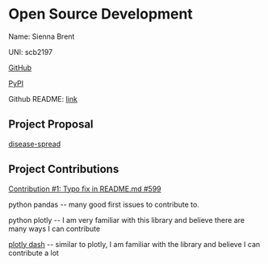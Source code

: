 # Open Source Development

Name: Sienna Brent

UNI: scb2197

[GitHub](https://github.com/scb-school)

[PyPI](https://pypi.org/user/scb-school/)

Github README: [link](https://github.com/scb-school/scb-school/blob/main/README.md)

## Project Proposal

[disease-spread](../projects/python/disease-spread.md)

## Project Contributions

[Contribution #1: Typo fix in README.md #599](https://github.com/microsoft/WhatTheHack/pull/599)

python pandas -- many good first issues to contribute to.

python plotly -- I am very familiar with this library and believe there are many ways I can contribute

[plotly dash](../projects/python/plotly-dash.md) -- similar to plotly, I am familiar with the library and believe I can contribute a lot
